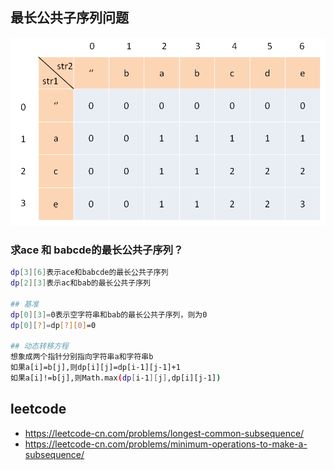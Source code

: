 ## 最长公共子序列问题


![img](https://github.com/labuladong/fucking-algorithm/raw/master/pictures/LCS/dp.png)


### 求ace 和  babcde的最长公共子序列？
```bash
dp[3][6]表示ace和babcde的最长公共子序列
dp[2][3]表示ac和bab的最长公共子序列

## 基准
dp[0][3]=0表示空字符串和bab的最长公共子序列，则为0
dp[0][?]=dp[?][0]=0

## 动态转移方程
想象成两个指针分别指向字符串a和字符串b
如果a[i]=b[j],则dp[i][j]=dp[i-1][j-1]+1
如果a[i]!=b[j],则Math.max(dp[i-1][j],dp[i][j-1])
```


## leetcode
- https://leetcode-cn.com/problems/longest-common-subsequence/
- https://leetcode-cn.com/problems/minimum-operations-to-make-a-subsequence/
